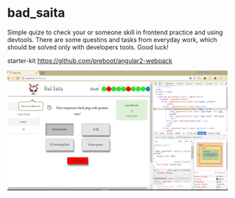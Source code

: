 # bad_saita

Simple quize to check your or someone skill in frontend practice and using devtools. There are some questins and tasks from everyday work, which should be solved only with developers tools. 
Good luck!


starter-kit
https://github.com/preboot/angular2-webpack

![Alt text](screenshot.png)